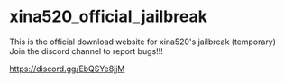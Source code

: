 # xina520_official_jailbreak
This is the official download website for xina520's jailbreak (temporary)
Join the discord channel to report bugs!!!

https://discord.gg/EbQSYe8jjM
